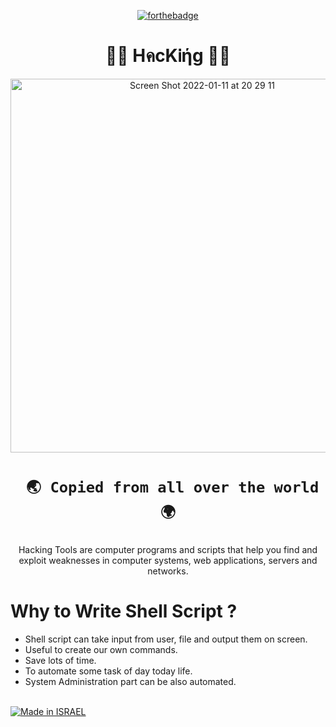 <div align="center">

[![forthebadge](https://forthebadge.com/images/badges/built-with-love.svg)](https://forthebadge.com)

<h1 align="center"> 👨‍💻 HคcKᎥήg 👨‍💻 </h1>

<img width="598" alt="Screen Shot 2022-01-11 at 20 29 11" src="https://user-images.githubusercontent.com/51442719/149000550-51937aad-9ddf-4c20-b3e6-535b9159560d.png">


<h1 align="center">

` 🌏 Copied from all over the world 🌍`

</h1>

<div align="center">


Hacking Tools are computer programs and scripts that help you find and exploit weaknesses in computer systems, web applications, servers and networks.

</div>
</div>

<h1>Why to Write Shell Script ?</h1>
  <ul>
    <li>Shell script can take input from user, file and output them on screen.</li>
    <li>Useful to create our own commands.</li>
    <li>Save lots of time.</li>
    <li>To automate some task of day today life.</li>
    <li>System Administration part can be also automated.</li>
  </ul>

<a href="https://www.fxp.co.il/showthread.php?t=21158005"><br><img title="Made in ISRAEL" src="https://img.shields.io/badge/MADE%20IN-ISRAEL-blue?style=for-the-badge">   

